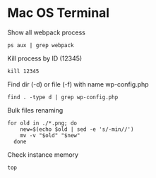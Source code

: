 # Mac OS Terminal

Show all webpack process
```
ps aux | grep webpack
```

Kill process by ID (12345)
```
kill 12345
``` 
Find dir (-d) or file (-f) with name wp-config.php
```
find . -type d | grep wp-config.php
``` 
Bulk files renaming
```
for old in ./*.png; do
    new=$(echo $old | sed -e 's/-min//')
    mv -v "$old" "$new"
  done
``` 
Check instance memory
```
top
```
